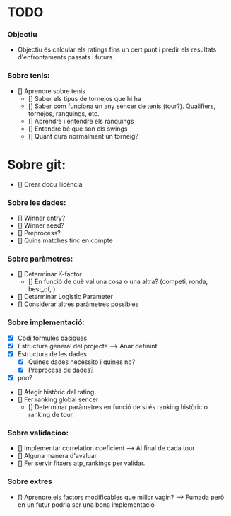 # TODO

### Objectiu
- Objectiu és calcular els ratings fins un cert punt i predir els resultats d'enfrontaments passats i futurs. 

### Sobre tenis:
- [] Aprendre sobre tenis
    - [] Saber els tipus de tornejos que hi ha
    - [] Saber com funciona un any sencer de tenis (tour?). Qualifiers, tornejos, ranquings, etc. 
    - [] Aprendre i entendre els rànquings
    - [] Entendre bé que son els swings
    - [] Quant dura normalment un torneig?

# Sobre git: 
- [] Crear docu llicència

### Sobre les dades:
- [] Winner entry? 
- [] Winner seed?
- [] Preprocess? 
- [] Quins matches tinc en compte

### Sobre paràmetres:
- [] Determinar K-factor 
    - [] En funció de què val una cosa o una altra? (competi, ronda, best_of, )
- [] Determinar Logistic Parameter
- [] Considerar altres paràmetres possibles

### Sobre implementació: 
- [x] Codi fórmules bàsiques
- [x] Estructura general del projecte --> Anar definint
- [x] Estructura de les dades
    - [x] Quines dades necessito i quines no?
    - [x] Preprocess de dades?
- [x] poo?
- [] Afegir històric del rating
- [] Fer ranking global sencer
    - [] Determinar paràmetres en funció de si és ranking històric o ranking de tour. 

### Sobre validacioó: 
- [] Implementar correlation coeficient --> Al final de cada tour
- [] Alguna manera d'avaluar 
- [] Fer servir fitxers atp_rankings per validar. 

### Sobre extres
- [] Aprendre els factors modificables que millor vagin? --> Fumada però en un futur podria ser una bona implementació

